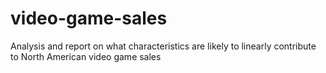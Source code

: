 # video-game-sales
Analysis and report on what characteristics are likely to linearly contribute to North American video game sales
